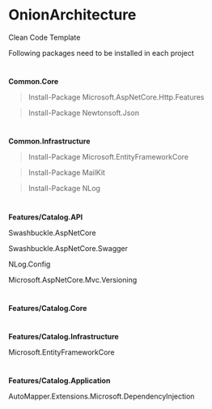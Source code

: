 # OnionArchitecture
Clean Code Template

Following packages need to be installed in each project

#

**Common.Core**

>Install-Package Microsoft.AspNetCore.Http.Features

>Install-Package Newtonsoft.Json

#
**Common.Infrastructure**

>Install-Package Microsoft.EntityFrameworkCore

>Install-Package MailKit

>Install-Package NLog

#
**Features/Catalog.API**

Swashbuckle.AspNetCore

Swashbuckle.AspNetCore.Swagger

NLog.Config

Microsoft.AspNetCore.Mvc.Versioning

#
**Features/Catalog.Core**


#
**Features/Catalog.Infrastructure**

Microsoft.EntityFrameworkCore

#
**Features/Catalog.Application**

AutoMapper.Extensions.Microsoft.DependencyInjection

